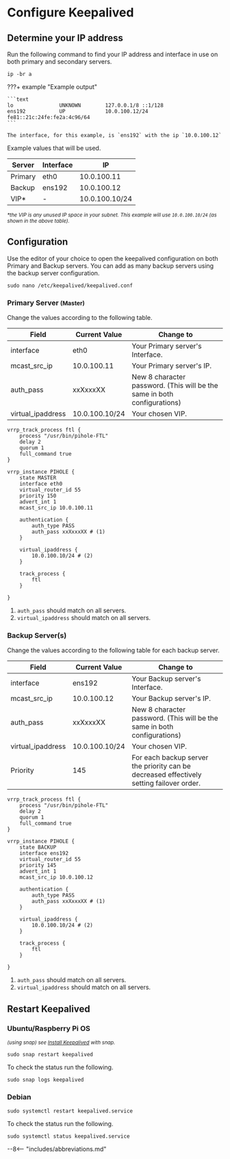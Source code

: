 # Configure Keepalived

## Determine your IP address

Run the following command to find your IP address and interface in use on both primary and secondary servers.

```shell
ip -br a
```

???+ example "Example output"

    ```text
    lo               UNKNOWN        127.0.0.1/8 ::1/128
    ens192           UP             10.0.100.12/24 fe81::21c:24fe:fe2a:4c96/64
    ```

    The interface, for this example, is `ens192` with the ip `10.0.100.12`

Example values that will be used.

Server | Interface | IP
------ | --------- | --
Primary | eth0 | 10.0.100.11
Backup | ens192 | 10.0.100.12
VIP* | - | 10.0.100.10/24

<small>_\*the VIP is any unused IP space in your subnet. This example will use `10.0.100.10/24` (as shown in the above table)._</small>

## Configuration

Use the editor of your choice to open the keepalived configuration on both Primary and Backup servers. You can add as many backup servers using the backup server configuration.

```shell
sudo nano /etc/keepalived/keepalived.conf
```

### Primary Server <small>(Master)</small>

Change the values according to the following table.

Field | Current Value | Change to
----- | ------------- | ---------
interface | eth0 | Your Primary server's Interface.
mcast_src_ip | 10.0.100.11 | Your Primary server's IP.
auth_pass | xxXxxxXX | New 8 character password. (This will be the same in both configurations)
virtual_ipaddress | 10.0.100.10/24 | Your chosen VIP.

``` shell hl_lines="10 14 18 22" title="Primary Server: /etc/keepalived/keepalived.conf"
vrrp_track_process ftl {
    process "/usr/bin/pihole-FTL"
    delay 2
    quorum 1
    full_command true
}

vrrp_instance PIHOLE {
    state MASTER
    interface eth0
    virtual_router_id 55
    priority 150
    advert_int 1
    mcast_src_ip 10.0.100.11

    authentication {
        auth_type PASS
        auth_pass xxXxxxXX # (1)
    }

    virtual_ipaddress {
        10.0.100.10/24 # (2)
    }

    track_process {
        ftl
    }

}
```

1. `auth_pass` should match on all servers.
2. `virtual_ipaddress` should match on all servers.

### Backup Server(s)

Change the values according to the following table for each backup server.

Field | Current Value | Change to
----- | ------------- | ---------
interface | ens192 | Your Backup server's Interface.
mcast_src_ip | 10.0.100.12 | Your Backup server's IP.
auth_pass | xxXxxxXX | New 8 character password. (This will be the same in both configurations)
virtual_ipaddress | 10.0.100.10/24 | Your chosen VIP.
Priority | 145 | For each backup server the priority can be decreased effectively setting failover order.

``` shell hl_lines="10 12 14 18 22" title="Backup Server: /etc/keepalived/keepalived.conf"
vrrp_track_process ftl {
    process "/usr/bin/pihole-FTL"
    delay 2
    quorum 1
    full_command true
}

vrrp_instance PIHOLE {
    state BACKUP
    interface ens192
    virtual_router_id 55
    priority 145
    advert_int 1
    mcast_src_ip 10.0.100.12

    authentication {
        auth_type PASS
        auth_pass xxXxxxXX # (1)
    }

    virtual_ipaddress {
        10.0.100.10/24 # (2)
    }

    track_process {
        ftl
    }

}
```

1. `auth_pass` should match on all servers.
2. `virtual_ipaddress` should match on all servers.

## Restart Keepalived

### Ubuntu/Raspberry Pi OS

<small>_(using snap) see [Install Keepalived](../install-keepalived) with snap._</small>

```shell
sudo snap restart keepalived
```

To check the status run the following.

```shell
sudo snap logs keepalived
```

### Debian

```shell
sudo systemctl restart keepalived.service
```

To check the status run the following.

```shell
sudo systemctl status keepalived.service
```

--8<-- "includes/abbreviations.md"
